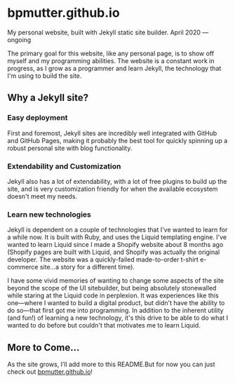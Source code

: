 # bpmutter.github.io
My personal website, built with Jekyll static site builder. April 2020 — ongoing

The primary goal for this website, like any personal page, is to show off myself and my programming abilities. The website is a constant work in progress, as I grow as a programmer and learn Jekyll, the technology that I'm using to build the site.

## Why a Jekyll site?
### Easy deployment
First and foremost, Jekyll sites are incredibly well integrated with GitHub and GitHub Pages, making it probably the best tool for quickly spinning up a robust personal site with blog functionality. 

### Extendability and Customization
Jekyll also has a lot of extendability, with a lot of free plugins to build up the site, and is very customization friendly for when the available ecosystem doesn't meet my needs. 

### Learn new technologies
Jekyll is dependent on a couple of technologies that I've wanted to learn for a while now. It is built with Ruby, and uses the Liquid templating engine. I've wanted to learn Liquid since I made a Shopify website about 8 months ago (Shopify pages are built with Liquid, and Shopify was actually the original developer. The website was a quickly-failed made-to-order t-shirt e-commerce site...a story for a different time). 

I have some vivid memories of wanting to change some aspects of the site beyond the scope of the UI sitebuilder, but being absolutely stonewalled while staring at the Liquid code in perplexion. It was experiences like this one—where I wanted to build a digital product, but didn't have the ability to do so—that first got me into programming. In addition to the inherent utility (and fun!) of learning a new technology, it's this drive to be able to do what I wanted to do before but couldn't that motivates me to learn Liquid.

## More to Come…
As the site grows, I’ll add more to this README.But for now you can just check out [bpmutter.github.io](https://bpmutter.github.io/)! 
